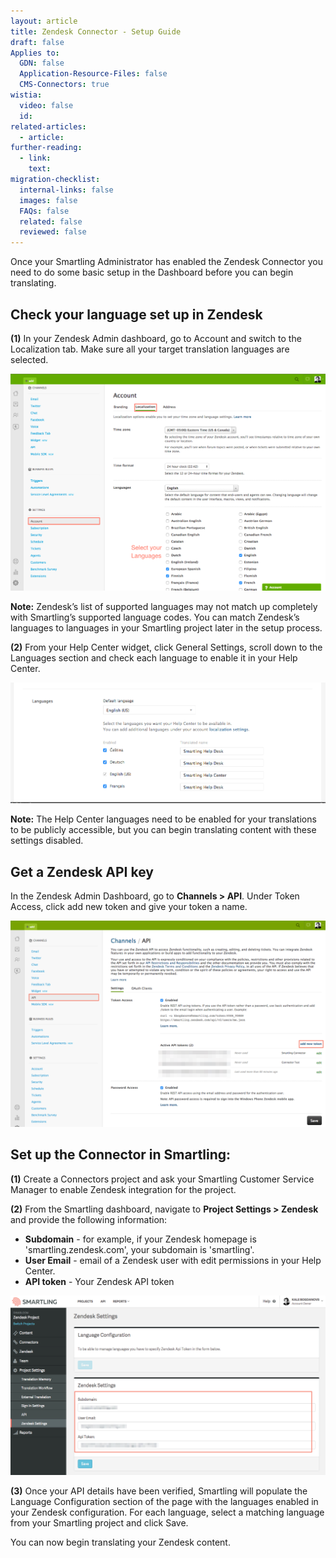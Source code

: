 ```yaml
---
layout: article
title: Zendesk Connector - Setup Guide
draft: false
Applies to:
  GDN: false
  Application-Resource-Files: false
  CMS-Connectors: true
wistia:
  video: false
  id:
related-articles:
  - article:
further-reading:
  - link:
    text:
migration-checklist:
  internal-links: false
  images: false
  FAQs: false
  related: false
  reviewed: false
---
```



Once your Smartling Administrator has enabled the Zendesk Connector you need to do some basic setup in the Dashboard before you can begin translating.

## Check your language set up in Zendesk

**(1)** In your Zendesk Admin dashboard, go to Account and switch to the Localization tab. Make sure all your target translation languages are selected.

![](/uploads/versions/download-11---x----1284-885x---.png)

**Note:** Zendesk’s list of supported languages may not match up completely with Smartling’s supported language codes. You can match Zendesk’s languages to languages in your Smartling project later in the setup process.

**(2)** From your Help Center widget, click General Settings, scroll down to the Languages section and check each language to enable it in your Help Center.

![](/uploads/versions/download-12---x----1021-392x---.png)

**Note:** The Help Center languages need to be enabled for your translations to be publicly accessible, but you can begin translating content with these settings disabled.

## Get a Zendesk API key

In the Zendesk Admin Dashboard, go to **Channels &gt; API**. Under Token Access, click add new token and give your token a name.

![](/uploads/versions/download-13---x----1337-875x---.png)

## Set up the Connector in Smartling:

**(1)** Create a Connectors project and ask your Smartling Customer Service Manager to enable Zendesk integration for the project.

**(2)** From the Smartling dashboard, navigate to **Project Settings &gt; Zendesk** and provide the following information:

* **Subdomain** - for example, if your Zendesk homepage is 'smartling.zendesk.com', your subdomain is 'smartling'.
* **User Email** - email of a Zendesk user with edit permissions in your Help Center.
* **API token** - Your Zendesk API token


![](/uploads/versions/download-14---x----1244-709x---.png)

**(3)** Once your API details have been verified, Smartling will populate the Language Configuration section of the page with the languages enabled in your Zendesk configuration. For each language, select a matching language from your Smartling project and click Save.

You can now begin translating your Zendesk content.